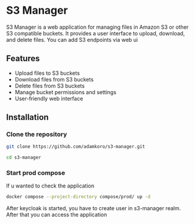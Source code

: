 # S3 Manager

S3 Manager is a web application for managing files in Amazon S3 or other S3 compatible buckets. It provides a user interface to upload, download, and delete files. You can add S3 endpoints via web ui

## Features
- Upload files to S3 buckets
- Download files from S3 buckets
- Delete files from S3 buckets
- Manage bucket permissions and settings
- User-friendly web interface

## Installation

### Clone the repository

```bash
git clone https://github.com/adamkoro/s3-manager.git

cd s3-manager
```

### Start prod compose

If u wanted to check the application

```bash
docker compose --project-directory compose/prod/ up -d
```

After keycloak is started, you have to create user in s3-manager realm. After that you can access the application


